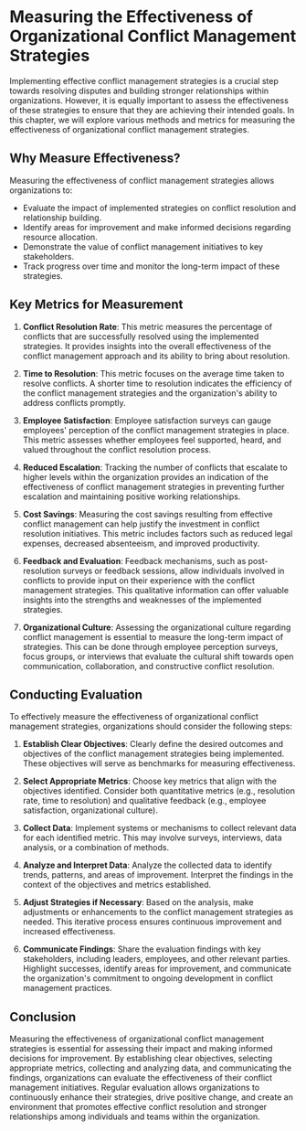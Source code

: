 # Measuring the Effectiveness of Organizational Conflict Management Strategies

Implementing effective conflict management strategies is a crucial step towards resolving disputes and building stronger relationships within organizations. However, it is equally important to assess the effectiveness of these strategies to ensure that they are achieving their intended goals. In this chapter, we will explore various methods and metrics for measuring the effectiveness of organizational conflict management strategies.

## Why Measure Effectiveness?

Measuring the effectiveness of conflict management strategies allows organizations to:

- Evaluate the impact of implemented strategies on conflict resolution and relationship building.
- Identify areas for improvement and make informed decisions regarding resource allocation.
- Demonstrate the value of conflict management initiatives to key stakeholders.
- Track progress over time and monitor the long-term impact of these strategies.

## Key Metrics for Measurement

1. **Conflict Resolution Rate**: This metric measures the percentage of conflicts that are successfully resolved using the implemented strategies. It provides insights into the overall effectiveness of the conflict management approach and its ability to bring about resolution.
    
2. **Time to Resolution**: This metric focuses on the average time taken to resolve conflicts. A shorter time to resolution indicates the efficiency of the conflict management strategies and the organization's ability to address conflicts promptly.
    
3. **Employee Satisfaction**: Employee satisfaction surveys can gauge employees' perception of the conflict management strategies in place. This metric assesses whether employees feel supported, heard, and valued throughout the conflict resolution process.
    
4. **Reduced Escalation**: Tracking the number of conflicts that escalate to higher levels within the organization provides an indication of the effectiveness of conflict management strategies in preventing further escalation and maintaining positive working relationships.
    
5. **Cost Savings**: Measuring the cost savings resulting from effective conflict management can help justify the investment in conflict resolution initiatives. This metric includes factors such as reduced legal expenses, decreased absenteeism, and improved productivity.
    
6. **Feedback and Evaluation**: Feedback mechanisms, such as post-resolution surveys or feedback sessions, allow individuals involved in conflicts to provide input on their experience with the conflict management strategies. This qualitative information can offer valuable insights into the strengths and weaknesses of the implemented strategies.
    
7. **Organizational Culture**: Assessing the organizational culture regarding conflict management is essential to measure the long-term impact of strategies. This can be done through employee perception surveys, focus groups, or interviews that evaluate the cultural shift towards open communication, collaboration, and constructive conflict resolution.
    

## Conducting Evaluation

To effectively measure the effectiveness of organizational conflict management strategies, organizations should consider the following steps:

1. **Establish Clear Objectives**: Clearly define the desired outcomes and objectives of the conflict management strategies being implemented. These objectives will serve as benchmarks for measuring effectiveness.
    
2. **Select Appropriate Metrics**: Choose key metrics that align with the objectives identified. Consider both quantitative metrics (e.g., resolution rate, time to resolution) and qualitative feedback (e.g., employee satisfaction, organizational culture).
    
3. **Collect Data**: Implement systems or mechanisms to collect relevant data for each identified metric. This may involve surveys, interviews, data analysis, or a combination of methods.
    
4. **Analyze and Interpret Data**: Analyze the collected data to identify trends, patterns, and areas of improvement. Interpret the findings in the context of the objectives and metrics established.
    
5. **Adjust Strategies if Necessary**: Based on the analysis, make adjustments or enhancements to the conflict management strategies as needed. This iterative process ensures continuous improvement and increased effectiveness.
    
6. **Communicate Findings**: Share the evaluation findings with key stakeholders, including leaders, employees, and other relevant parties. Highlight successes, identify areas for improvement, and communicate the organization's commitment to ongoing development in conflict management practices.
    

## Conclusion

Measuring the effectiveness of organizational conflict management strategies is essential for assessing their impact and making informed decisions for improvement. By establishing clear objectives, selecting appropriate metrics, collecting and analyzing data, and communicating the findings, organizations can evaluate the effectiveness of their conflict management initiatives. Regular evaluation allows organizations to continuously enhance their strategies, drive positive change, and create an environment that promotes effective conflict resolution and stronger relationships among individuals and teams within the organization.
